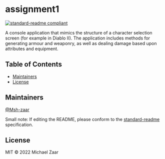 # assignment1

[![standard-readme compliant](https://img.shields.io/badge/standard--readme-OK-green.svg?style=flat-square)](https://github.com/RichardLitt/standard-readme)

A console application that mimics the structure of a character selection screen (for example in Diablo II).
The application includes methods for generating armour and weaponry, as well as dealing damage based upon attributes and equipment.

## Table of Contents
- [Maintainers](#maintainers)
- [License](#license)

## Maintainers

[@Msh-zaar](https://github.com/Msh-zaar)

Small note: If editing the README, please conform to the [standard-readme](https://github.com/RichardLitt/standard-readme) specification.

## License

MIT © 2022 Michael Zaar
